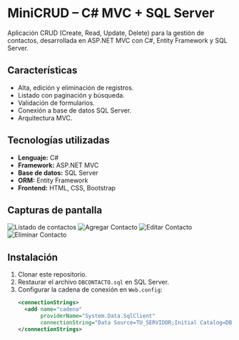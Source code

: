 # MiniCRUD – C# MVC + SQL Server

Aplicación CRUD (Create, Read, Update, Delete) para la gestión de contactos, desarrollada en ASP.NET MVC con C#, Entity Framework y SQL Server.

## Características
- Alta, edición y eliminación de registros.
- Listado con paginación y búsqueda.
- Validación de formularios.
- Conexión a base de datos SQL Server.
- Arquitectura MVC.

## Tecnologías utilizadas
- **Lenguaje:** C#
- **Framework:** ASP.NET MVC
- **Base de datos:** SQL Server
- **ORM:** Entity Framework
- **Frontend:** HTML, CSS, Bootstrap

## Capturas de pantalla
![Listado de contactos](ruta-a-screenshot-listado.png)
![Agregar Contacto](ruta-a-screenshot-formulario.png)
![Editar Contacto](ruta-a-screenshot-formulario.png)
![Eliminar Contacto](ruta-a-screenshot-formulario.png)

## Instalación
1. Clonar este repositorio.
2. Restaurar el archivo `DBCONTACTO.sql` en SQL Server.
3. Configurar la cadena de conexión en `Web.config`:
   ```xml
   <connectionStrings>
     <add name="cadena"
          providerName="System.Data.SqlClient"
          connectionString="Data Source=TU_SERVIDOR;Initial Catalog=DBCONTACTO;Integrated Security=True" />
   </connectionStrings>
